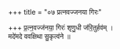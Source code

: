 +++
title = "०७ प्रत्नवज्जनया गिरः"

+++
प्र॒त्न॒वज्ज॑नया॒ गिरः॑ शृणु॒धी ज॑रि॒तुर्हव॑म् ।  
मदे॑मदे ववक्षिथा सु॒कृत्व॑ने ॥